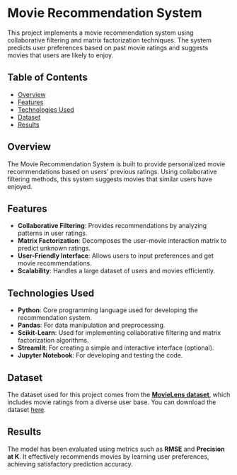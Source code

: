 # Movie Recommendation System

This project implements a movie recommendation system using collaborative filtering and matrix factorization techniques. The system predicts user preferences based on past movie ratings and suggests movies that users are likely to enjoy.

## Table of Contents
- [Overview](#overview)
- [Features](#features)
- [Technologies Used](#technologies-used)
- [Dataset](#dataset)
- [Results](#results)

## Overview
The Movie Recommendation System is built to provide personalized movie recommendations based on users' previous ratings. Using collaborative filtering methods, this system suggests movies that similar users have enjoyed.

## Features
- **Collaborative Filtering**: Provides recommendations by analyzing patterns in user ratings.
- **Matrix Factorization**: Decomposes the user-movie interaction matrix to predict unknown ratings.
- **User-Friendly Interface**: Allows users to input preferences and get movie recommendations.
- **Scalability**: Handles a large dataset of users and movies efficiently.

## Technologies Used
- **Python**: Core programming language used for developing the recommendation system.
- **Pandas**: For data manipulation and preprocessing.
- **Scikit-Learn**: Used for implementing collaborative filtering and matrix factorization algorithms.
- **Streamlit**: For creating a simple and interactive interface (optional).
- **Jupyter Notebook**: For developing and testing the code.

## Dataset
The dataset used for this project comes from the **[MovieLens dataset](https://grouplens.org/datasets/movielens/)**, which includes movie ratings from a diverse user base. You can download the dataset [here](https://grouplens.org/datasets/movielens/).

## Results
The model has been evaluated using metrics such as **RMSE** and **Precision at K**. It effectively recommends movies by learning user preferences, achieving satisfactory prediction accuracy.

